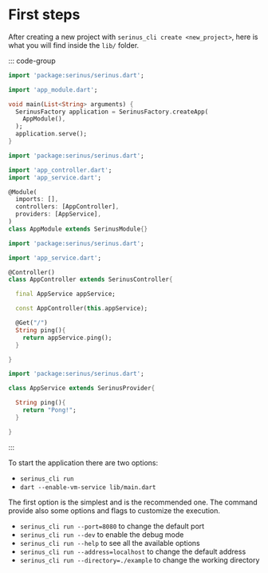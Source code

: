 # First steps

After creating a new project with `serinus_cli create <new_project>`,
here is what you will find inside the `lib/` folder.

::: code-group

```dart [main.dart]
import 'package:serinus/serinus.dart';

import 'app_module.dart';

void main(List<String> arguments) {
  SerinusFactory application = SerinusFactory.createApp(
    AppModule(),
  );
  application.serve();
}
```

```dart [app_module.dart]
import 'package:serinus/serinus.dart';

import 'app_controller.dart';
import 'app_service.dart';

@Module(
  imports: [],
  controllers: [AppController],
  providers: [AppService],
)
class AppModule extends SerinusModule{}
```

```dart [app_controller.dart]
import 'package:serinus/serinus.dart';

import 'app_service.dart';

@Controller()
class AppController extends SerinusController{

  final AppService appService;

  const AppController(this.appService);

  @Get("/")
  String ping(){
    return appService.ping();
  }

}
```

```dart [app_service.dart]
import 'package:serinus/serinus.dart';

class AppService extends SerinusProvider{

  String ping(){
    return "Pong!";
  }

}
```

:::

To start the application there are two options:

- `serinus_cli run`
- `dart --enable-vm-service lib/main.dart`

The first option is the simplest and is the recommended one. The command provide also some options and flags to customize the execution.

- `serinus_cli run --port=8080` to change the default port
- `serinus_cli run --dev` to enable the debug mode
- `serinus_cli run --help` to see all the available options
- `serinus_cli run --address=localhost` to change the default address
- `serinus_cli run --directory=./example` to change the working directory
